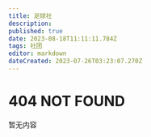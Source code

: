 ```yaml
---
title: 足球社
description: 
published: true
date: 2023-08-18T11:11:11.784Z
tags: 社团
editor: markdown
dateCreated: 2023-07-26T03:23:07.270Z
---
```


# 404 NOT FOUND
暂无内容